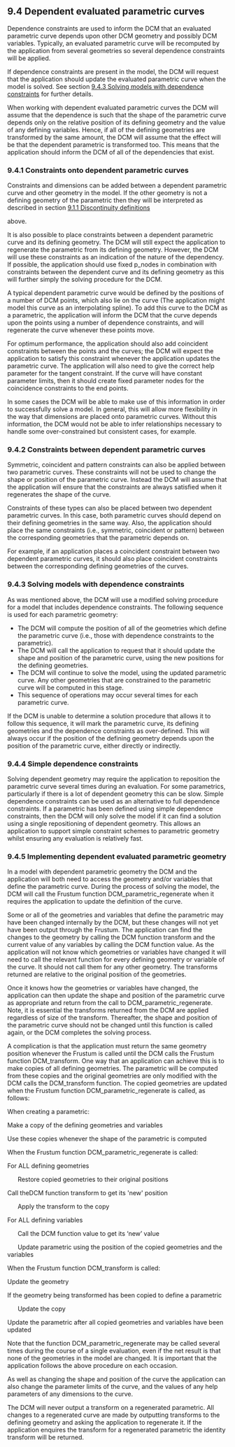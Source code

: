 ## 9.4 Dependent evaluated parametric curves

Dependence constraints are used to inform the DCM that an evaluated parametric curve depends upon other DCM geometry and possibly DCM variables. 
Typically, an evaluated parametric curve will be recomputed by the application from several geometries so several dependence constraints will be applied.

If dependence constraints are present in the model, the DCM will request that the application should update the evaluated parametric curve when the model is solved. 
See section [9.4.3 Solving models with dependence constraints](#_Ref437669797) for further details.

When working with dependent evaluated parametric curves the DCM will assume that the dependence is such that the shape of the parametric curve depends only on the relative position of its defining geometry and the value of any defining variables. 
Hence, if all of the defining geometries are transformed by the same amount, the DCM will assume that the effect will be that the dependent parametric is transformed too. 
This means that the application should inform the DCM of all of the dependencies that exist.

### 9.4.1 Constraints onto dependent parametric curves

Constraints and dimensions can be added between a dependent parametric curve and other geometry in the model. 
If the other geometry is not a defining geometry of the parametric then they will be interpreted as described in section [9.1.1 Discontinuity definitions](9.1._Overview_of_evaluated_parametric_curves.md)

above.

It is also possible to place constraints between a dependent parametric curve and its defining geometry. 
The DCM will still expect the application to regenerate the parametric from its defining geometry. 
However, the DCM will use these constraints as an indication of the nature of the dependency. 
If possible, the application should use fixed p\_nodes in combination with constraints between the dependent curve and its defining geometry as this will further simply the solving procedure for the DCM.

A typical dependent parametric curve would be defined by the positions of a number of DCM points, which also lie on the curve (The application might model this curve as an interpolating spline). To add this curve to the DCM as a parametric, the application will inform the DCM that the curve depends upon the points using a number of dependence constraints, and will regenerate the curve whenever these points move.

For optimum performance, the application should also add coincident constraints between the points and the curves; the DCM will expect the application to satisfy this constraint whenever the application updates the parametric curve. 
The application will also need to give the correct help parameter for the tangent constraint. 
If the curve will have constant parameter limits, then it should create fixed parameter nodes for the coincidence constraints to the end points.

In some cases the DCM will be able to make use of this information in order to successfully solve a model. 
In general, this will allow more flexibility in the way that dimensions are placed onto parametric curves. 
Without this information, the DCM would not be able to infer relationships necessary to handle some over-constrained but consistent cases, for example.

### 9.4.2 Constraints between dependent parametric curves

Symmetric, coincident and pattern constraints can also be applied between two parametric curves. 
These constraints will not be used to change the shape or position of the parametric curve. 
Instead the DCM will assume that the application will ensure that the constraints are always satisfied when it regenerates the shape of the curve.

Constraints of these types can also be placed between two dependent parametric curves. 
In this case, both parametric curves should depend on their defining geometries in the same way. 
Also, the application should place the same constraints (i.e., symmetric, coincident or pattern) between the corresponding geometries that the parametric depends on.

For example, if an application places a coincident constraint between two dependent parametric curves, it should also place coincident constraints between the corresponding defining geometries of the curves.

### 9.4.3 Solving models with dependence constraints

As was mentioned above, the DCM will use a modified solving procedure for a model that includes dependence constraints. 
The following sequence is used for each parametric geometry:

- The DCM will compute the position of all of the geometries which define the parametric curve (i.e., those with dependence constraints to the parametric).
- The DCM will call the application to request that it should update the shape and position of the parametric curve, using the new positions for the defining geometries.
- The DCM will continue to solve the model, using the updated parametric curve. 
Any other geometries that are constrained to the parametric curve will be computed in this stage.
- This sequence of operations may occur several times for each parametric curve.

If the DCM is unable to determine a solution procedure that allows it to follow this sequence, it will mark the parametric curve, its defining geometries and the dependence constraints as over-defined. 
This will always occur if the position of the defining geometry depends upon the position of the parametric curve, either directly or indirectly.

### 9.4.4 Simple dependence constraints

Solving dependent geometry may require the application to reposition the parametric curve several times during an evaluation. 
For some parametrics, particularly if there is a lot of dependent geometry this can be slow. 
Simple dependence constraints can be used as an alternative to full dependence constraints. 
If a parametric has been defined using simple dependence constraints, then the DCM will only solve the model if it can find a solution using a single repositioning of dependent geometry. 
This allows an application to support simple constraint schemes to parametric geometry whilst ensuring any evaluation is relatively fast.

### 9.4.5 Implementing dependent evaluated parametric geometry

In a model with dependent parametric geometry the DCM and the application will both need to access the geometry and/or variables that define the parametric curve. 
During the process of solving the model, the DCM will call the Frustum function DCM\_parametric\_regenerate when it requires the application to update the definition of the curve.

Some or all of the geometries and variables that define the parametric may have been changed internally by the DCM, but these changes will not yet have been output through the Frustum. 
The application can find the changes to the geometry by calling the DCM function transform and the current value of any variables by calling the DCM function value. 
As the application will not know which geometries or variables have changed it will need to call the relevant function for every defining geometry or variable of the curve. 
It should not call them for any other geometry. 
The transforms returned are relative to the original position of the geometries.

Once it knows how the geometries or variables have changed, the application can then update the shape and position of the parametric curve as appropriate and return from the call to DCM\_parametric\_regenerate. 
Note, it is essential the transforms returned from the DCM are applied regardless of size of the transform. 
Thereafter, the shape and position of the parametric curve should not be changed until this function is called again, or the DCM completes the solving process.

A complication is that the application must return the same geometry position whenever the Frustum is called until the DCM calls the Frustum function DCM\_transform. 
One way that an application can achieve this is to make copies of all defining geometries. 
The parametric will be computed from these copies and the original geometries are only modified with the DCM calls the DCM\_transform function. 
The copied geometries are updated when the Frustum function DCM\_parametric\_regenerate is called, as follows:

When creating a parametric:

Make a copy of the defining geometries and variables

Use these copies whenever the shape of the parametric is computed

When the Frustum function DCM\_parametric\_regenerate is called:

For ALL defining geometries

      Restore copied geometries to their original positions

Call theDCM function transform to get its 'new' position

      Apply the transform to the copy

For ALL defining variables

      Call the DCM function value to get its ‘new’ value

      Update parametric using the position of the copied geometries and the variables

When the Frustum function DCM\_transform is called:

Update the geometry

If the geometry being transformed has been copied to define a parametric

      Update the copy

Update the parametric after all copied geometries and variables have been updated

Note that the function DCM\_parametric\_regenerate may be called several times during the course of a single evaluation, even if the net result is that none of the geometries in the model are changed. 
It is important that the application follows the above procedure on each occasion.

As well as changing the shape and position of the curve the application can also change the parameter limits of the curve, and the values of any help parameters of any dimensions to the curve.

The DCM will never output a transform on a regenerated parametric. 
All changes to a regenerated curve are made by outputting transforms to the defining geometry and asking the application to regenerate it. 
If the application enquires the transform for a regenerated parametric the identity transform will be returned.

